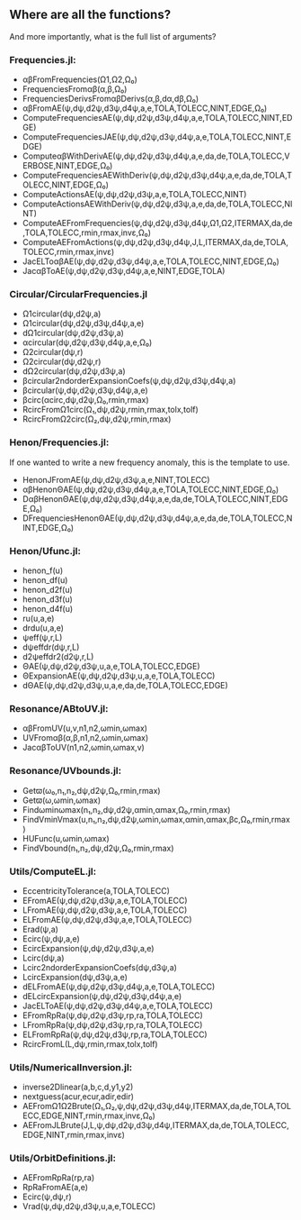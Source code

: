## Where are all the functions?
And more importantly, what is the full list of arguments?

### Frequencies.jl:
- αβFromFrequencies(Ω1,Ω2,Ω₀)
- FrequenciesFromαβ(α,β,Ω₀)
- FrequenciesDerivsFromαβDerivs(α,β,dα,dβ,Ω₀)
- αβFromAE(ψ,dψ,d2ψ,d3ψ,d4ψ,a,e,TOLA,TOLECC,NINT,EDGE,Ω₀)
- ComputeFrequenciesAE(ψ,dψ,d2ψ,d3ψ,d4ψ,a,e,TOLA,TOLECC,NINT,EDGE)
- ComputeFrequenciesJAE(ψ,dψ,d2ψ,d3ψ,d4ψ,a,e,TOLA,TOLECC,NINT,EDGE)
- ComputeαβWithDerivAE(ψ,dψ,d2ψ,d3ψ,d4ψ,a,e,da,de,TOLA,TOLECC,VERBOSE,NINT,EDGE,Ω₀)
- ComputeFrequenciesAEWithDeriv(ψ,dψ,d2ψ,d3ψ,d4ψ,a,e,da,de,TOLA,TOLECC,NINT,EDGE,Ω₀)
- ComputeActionsAE(ψ,dψ,d2ψ,d3ψ,a,e,TOLA,TOLECC,NINT)
- ComputeActionsAEWithDeriv(ψ,dψ,d2ψ,d3ψ,a,e,da,de,TOLA,TOLECC,NINT)
- ComputeAEFromFrequencies(ψ,dψ,d2ψ,d3ψ,d4ψ,Ω1,Ω2,ITERMAX,da,de,TOLA,TOLECC,rmin,rmax,invε,Ω₀)
- ComputeAEFromActions(ψ,dψ,d2ψ,d3ψ,d4ψ,J,L,ITERMAX,da,de,TOLA,TOLECC,rmin,rmax,invε)
- JacELToαβAE(ψ,dψ,d2ψ,d3ψ,d4ψ,a,e,TOLA,TOLECC,NINT,EDGE,Ω₀)
- JacαβToAE(ψ,dψ,d2ψ,d3ψ,d4ψ,a,e,NINT,EDGE,TOLA)

### Circular/CircularFrequencies.jl
- Ω1circular(dψ,d2ψ,a)
- Ω1circular(dψ,d2ψ,d3ψ,d4ψ,a,e)
- dΩ1circular(dψ,d2ψ,d3ψ,a)
- αcircular(dψ,d2ψ,d3ψ,d4ψ,a,e,Ω₀)
- Ω2circular(dψ,r)
- Ω2circular(dψ,d2ψ,r)
- dΩ2circular(dψ,d2ψ,d3ψ,a)
- βcircular2ndorderExpansionCoefs(ψ,dψ,d2ψ,d3ψ,d4ψ,a)
- βcircular(ψ,dψ,d2ψ,d3ψ,d4ψ,a,e)
- βcirc(αcirc,dψ,d2ψ,Ω₀,rmin,rmax)
- RcircFromΩ1circ(Ω₁,dψ,d2ψ,rmin,rmax,tolx,tolf)
- RcircFromΩ2circ(Ω₂,dψ,d2ψ,rmin,rmax)

### Henon/Frequencies.jl:
If one wanted to write a new frequency anomaly, this is the template to use.
- HenonJFromAE(ψ,dψ,d2ψ,d3ψ,a,e,NINT,TOLECC)
- αβHenonΘAE(ψ,dψ,d2ψ,d3ψ,d4ψ,a,e,TOLA,TOLECC,NINT,EDGE,Ω₀)
- DαβHenonΘAE(ψ,dψ,d2ψ,d3ψ,d4ψ,a,e,da,de,TOLA,TOLECC,NINT,EDGE,Ω₀)
- DFrequenciesHenonΘAE(ψ,dψ,d2ψ,d3ψ,d4ψ,a,e,da,de,TOLA,TOLECC,NINT,EDGE,Ω₀)

### Henon/Ufunc.jl:
- henon_f(u)
- henon_df(u)
- henon_d2f(u)
- henon_d3f(u)
- henon_d4f(u)
- ru(u,a,e)
- drdu(u,a,e)
- ψeff(ψ,r,L)
- dψeffdr(dψ,r,L)
- d2ψeffdr2(d2ψ,r,L)
- ΘAE(ψ,dψ,d2ψ,d3ψ,u,a,e,TOLA,TOLECC,EDGE)
- ΘExpansionAE(ψ,dψ,d2ψ,d3ψ,u,a,e,TOLA,TOLECC)
- dΘAE(ψ,dψ,d2ψ,d3ψ,u,a,e,da,de,TOLA,TOLECC,EDGE)

### Resonance/ABtoUV.jl:
- αβFromUV(u,v,n1,n2,ωmin,ωmax)
- UVFromαβ(α,β,n1,n2,ωmin,ωmax)
- JacαβToUV(n1,n2,ωmin,ωmax,v)

### Resonance/UVbounds.jl:
- Getϖ(ω₀,n₁,n₂,dψ,d2ψ,Ω₀,rmin,rmax)
- Getϖ(ω,ωmin,ωmax)
- Findωminωmax(n₁,n₂,dψ,d2ψ,αmin,αmax,Ω₀,rmin,rmax)
- FindVminVmax(u,n₁,n₂,dψ,d2ψ,ωmin,ωmax,αmin,αmax,βc,Ω₀,rmin,rmax)
- HUFunc(u,ωmin,ωmax)
- FindVbound(n₁,n₂,dψ,d2ψ,Ω₀,rmin,rmax)

### Utils/ComputeEL.jl:
- EccentricityTolerance(a,TOLA,TOLECC)
- EFromAE(ψ,dψ,d2ψ,d3ψ,a,e,TOLA,TOLECC)
- LFromAE(ψ,dψ,d2ψ,d3ψ,a,e,TOLA,TOLECC)
- ELFromAE(ψ,dψ,d2ψ,d3ψ,a,e,TOLA,TOLECC)
- Erad(ψ,a)
- Ecirc(ψ,dψ,a,e)
- EcircExpansion(ψ,dψ,d2ψ,d3ψ,a,e)
- Lcirc(dψ,a)
- Lcirc2ndorderExpansionCoefs(dψ,d3ψ,a)
- LcircExpansion(dψ,d3ψ,a,e)
- dELFromAE(ψ,dψ,d2ψ,d3ψ,d4ψ,a,e,TOLA,TOLECC)
- dELcircExpansion(ψ,dψ,d2ψ,d3ψ,d4ψ,a,e)
- JacELToAE(ψ,dψ,d2ψ,d3ψ,d4ψ,a,e,TOLA,TOLECC)
- EFromRpRa(ψ,dψ,d2ψ,d3ψ,rp,ra,TOLA,TOLECC)
- LFromRpRa(ψ,dψ,d2ψ,d3ψ,rp,ra,TOLA,TOLECC)
- ELFromRpRa(ψ,dψ,d2ψ,d3ψ,rp,ra,TOLA,TOLECC)
- RcircFromL(L,dψ,rmin,rmax,tolx,tolf)

### Utils/NumericalInversion.jl:
- inverse2Dlinear(a,b,c,d,y1,y2)
- nextguess(acur,ecur,adir,edir)
- AEFromΩ1Ω2Brute(Ω₁,Ω₂,ψ,dψ,d2ψ,d3ψ,d4ψ,ITERMAX,da,de,TOLA,TOLECC,EDGE,NINT,rmin,rmax,invε,Ω₀)
- AEFromJLBrute(J,L,ψ,dψ,d2ψ,d3ψ,d4ψ,ITERMAX,da,de,TOLA,TOLECC,EDGE,NINT,rmin,rmax,invε)

### Utils/OrbitDefinitions.jl:
- AEFromRpRa(rp,ra)
- RpRaFromAE(a,e)
- Ecirc(ψ,dψ,r)
- Vrad(ψ,dψ,d2ψ,d3ψ,u,a,e,TOLECC)

